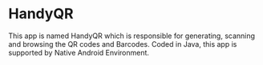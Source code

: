 # HandyQR
This app is named HandyQR which is responsible for generating, scanning and browsing the QR codes and Barcodes. Coded in Java, this app is supported by Native Android Environment.
